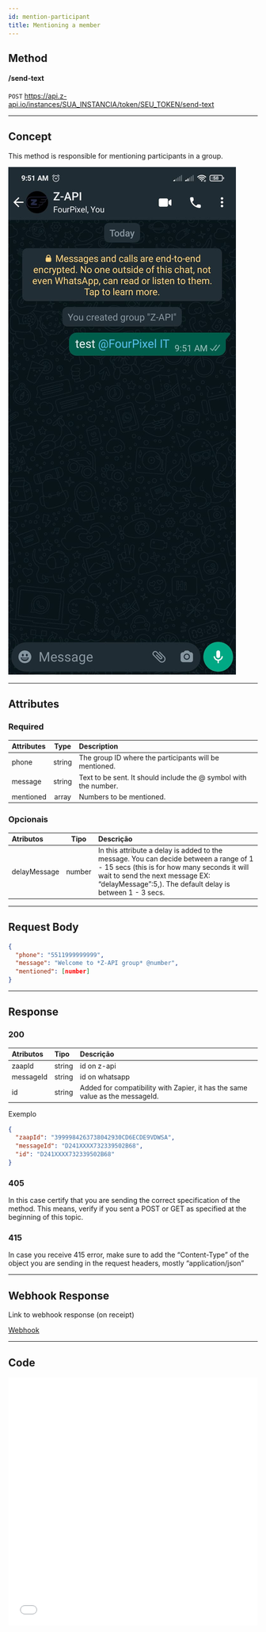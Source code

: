 ```yaml
---
id: mention-participant 
title: Mentioning a member
---
```


## Method

#### /send-text

`POST` https://api.z-api.io/instances/SUA_INSTANCIA/token/SEU_TOKEN/send-text

---

## Concept

This method is responsible for mentioning participants in a group.

![image](../../../../../img/mentioned-participant.jpeg)

---

## Attributes

### Required

| Attributes | Type  | Description |
| :--       | :-:    | :-------  |
| phone     | string | The group ID where the participants will be mentioned. |
| message   | string | Text to be sent. It should include the @ symbol with the number. |
| mentioned | array  | Numbers to be mentioned. |

### Opcionais

| Atributos | Tipo | Descrição |
| :-- | :-: | :-- |
| delayMessage | number | In this attribute a delay is added to the message. You can decide between a range of 1 - 15 secs (this is for how many seconds it will wait to send the next message EX: “delayMessage”:5,). The default delay is between 1 - 3 secs. |

---

## Request Body

```json
{
  "phone": "5511999999999",
  "message": "Welcome to *Z-API group* @number",
  "mentioned": [number]
}
```

---

## Response

### 200

| Atributos | Tipo   | Descrição      |
| :-------- | :----- | :------------- |
| zaapId    | string | id on z-api    |
| messageId | string | id on whatsapp |
| id | string | Added for compatibility with Zapier, it has the same value as the messageId.|

Exemplo

```json
{
  "zaapId": "3999984263738042930CD6ECDE9VDWSA",
  "messageId": "D241XXXX732339502B68",
  "id": "D241XXXX732339502B68"
}
```

### 405

In this case certify that you are sending the correct specification of the method. This means, verify if you sent a POST or GET as specified at the beginning of this topic.

### 415

In case you receive 415 error, make sure to add the “Content-Type” of the object you are sending in the request headers, mostly “application/json”

---

## Webhook Response

Link to webhook response (on receipt)

[Webhook](../webhooks/on-message-received#response)

---

## Code

<iframe src="//api.apiembed.com/?source=https://raw.githubusercontent.com/Z-API/z-api-docs/main/json-examples/send-text.json&targets=all" frameborder="0" scrolling="no" width="100%" height="500px" seamless></iframe>
